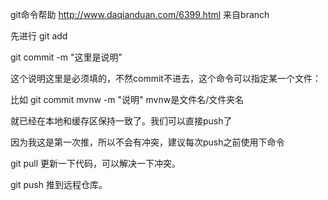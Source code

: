 git命令帮助 http://www.daqianduan.com/6399.html 来自branch

先进行 git add

git commit -m "这里是说明"

这个说明这里是必须填的，不然commit不进去，这个命令可以指定某一个文件：

比如  git commit mvnw -m "说明"   mvnw是文件名/文件夹名

就已经在本地和缓存区保持一致了。我们可以直接push了

因为我这是第一次推，所以不会有冲突，建议每次push之前使用下命令

git pull 更新一下代码，可以解决一下冲突。

git push 推到远程仓库。